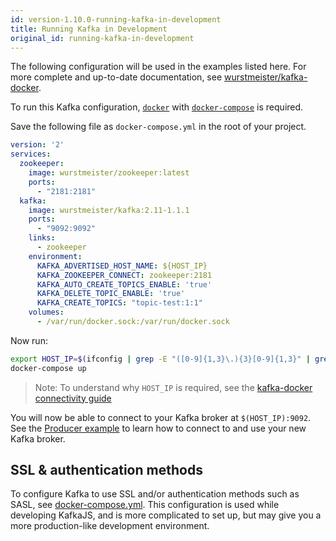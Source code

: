 ```yaml
---
id: version-1.10.0-running-kafka-in-development
title: Running Kafka in Development
original_id: running-kafka-in-development
---
```


The following configuration will be used in the examples listed here. For more complete and up-to-date documentation, see [wurstmeister/kafka-docker](https://github.com/wurstmeister/kafka-docker).

To run this Kafka configuration, [`docker`](https://docs.docker.com/) with [`docker-compose`](https://docs.docker.com/compose/install/) is required.

Save the following file as `docker-compose.yml` in the root of your project.

```yml
version: '2'
services:
  zookeeper:
    image: wurstmeister/zookeeper:latest
    ports:
      - "2181:2181"
  kafka:
    image: wurstmeister/kafka:2.11-1.1.1
    ports:
      - "9092:9092"
    links:
      - zookeeper
    environment:
      KAFKA_ADVERTISED_HOST_NAME: ${HOST_IP}
      KAFKA_ZOOKEEPER_CONNECT: zookeeper:2181
      KAFKA_AUTO_CREATE_TOPICS_ENABLE: 'true'
      KAFKA_DELETE_TOPIC_ENABLE: 'true'
      KAFKA_CREATE_TOPICS: "topic-test:1:1"
    volumes:
      - /var/run/docker.sock:/var/run/docker.sock
```

Now run:

```sh
export HOST_IP=$(ifconfig | grep -E "([0-9]{1,3}\.){3}[0-9]{1,3}" | grep -v 127.0.0.1 | awk '{ print $2 }' | cut -f2 -d: | head -n1)
docker-compose up
```

> Note: To understand why `HOST_IP` is required, see the [kafka-docker connectivity guide](https://github.com/wurstmeister/kafka-docker/wiki/Connectivity)

You will now be able to connect to your Kafka broker at `$(HOST_IP):9092`. See the [Producer example](ProducerExample.md) to learn how to connect to and use your new Kafka broker.

## SSL & authentication methods

To configure Kafka to use SSL and/or authentication methods such as SASL, see [docker-compose.yml](https://github.com/tulios/kafkajs/blob/master/docker-compose.2_2.yml). This configuration is used while developing KafkaJS, and is more complicated to set up, but may give you a more production-like development environment.